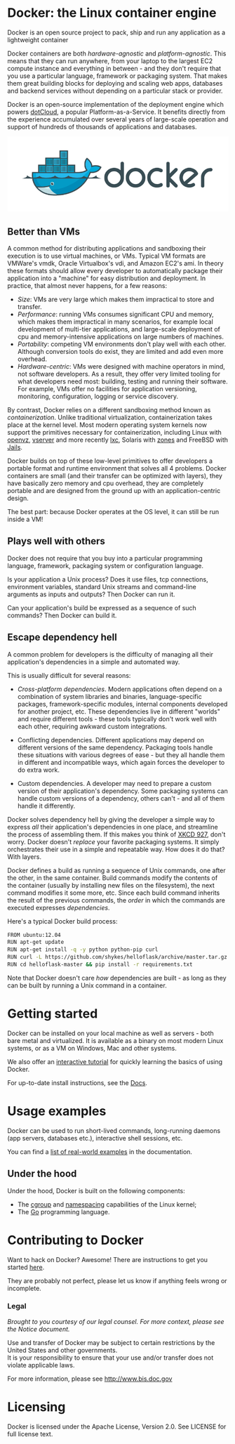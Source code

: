 Docker: the Linux container engine
==================================

Docker is an open source project to pack, ship and run any application
as a lightweight container

Docker containers are both *hardware-agnostic* and *platform-agnostic*.
This means that they can run anywhere, from your laptop to the largest
EC2 compute instance and everything in between - and they don't require
that you use a particular language, framework or packaging system. That
makes them great building blocks for deploying and scaling web apps,
databases and backend services without depending on a particular stack
or provider.

Docker is an open-source implementation of the deployment engine which
powers [dotCloud](http://dotcloud.com), a popular Platform-as-a-Service.
It benefits directly from the experience accumulated over several years
of large-scale operation and support of hundreds of thousands of
applications and databases.

![Docker L](docs/theme/mkdocs/img/logo_compressed.png "Docker")

## Better than VMs

A common method for distributing applications and sandboxing their
execution is to use virtual machines, or VMs. Typical VM formats are
VMWare's vmdk, Oracle Virtualbox's vdi, and Amazon EC2's ami. In theory
these formats should allow every developer to automatically package
their application into a "machine" for easy distribution and deployment.
In practice, that almost never happens, for a few reasons:

  * *Size*: VMs are very large which makes them impractical to store
     and transfer.
  * *Performance*: running VMs consumes significant CPU and memory,
    which makes them impractical in many scenarios, for example local
    development of multi-tier applications, and large-scale deployment
    of cpu and memory-intensive applications on large numbers of
    machines.
  * *Portability*: competing VM environments don't play well with each
     other. Although conversion tools do exist, they are limited and
     add even more overhead.
  * *Hardware-centric*: VMs were designed with machine operators in
    mind, not software developers. As a result, they offer very
    limited tooling for what developers need most: building, testing
    and running their software. For example, VMs offer no facilities
    for application versioning, monitoring, configuration, logging or
    service discovery.

By contrast, Docker relies on a different sandboxing method known as
*containerization*. Unlike traditional virtualization, containerization
takes place at the kernel level. Most modern operating system kernels
now support the primitives necessary for containerization, including
Linux with [openvz](http://openvz.org),
[vserver](http://linux-vserver.org) and more recently
[lxc](http://lxc.sourceforge.net), Solaris with
[zones](http://docs.oracle.com/cd/E26502_01/html/E29024/preface-1.html#scrolltoc)
and FreeBSD with
[Jails](http://www.freebsd.org/doc/handbook/jails.html).

Docker builds on top of these low-level primitives to offer developers a
portable format and runtime environment that solves all 4 problems.
Docker containers are small (and their transfer can be optimized with
layers), they have basically zero memory and cpu overhead, they are
completely portable and are designed from the ground up with an
application-centric design.

The best part: because Docker operates at the OS level, it can still be
run inside a VM!

## Plays well with others

Docker does not require that you buy into a particular programming
language, framework, packaging system or configuration language.

Is your application a Unix process? Does it use files, tcp connections,
environment variables, standard Unix streams and command-line arguments
as inputs and outputs? Then Docker can run it.

Can your application's build be expressed as a sequence of such
commands? Then Docker can build it.

## Escape dependency hell

A common problem for developers is the difficulty of managing all
their application's dependencies in a simple and automated way.

This is usually difficult for several reasons:

  * *Cross-platform dependencies*. Modern applications often depend on
    a combination of system libraries and binaries, language-specific
    packages, framework-specific modules, internal components
    developed for another project, etc. These dependencies live in
    different "worlds" and require different tools - these tools
    typically don't work well with each other, requiring awkward
    custom integrations.

  * Conflicting dependencies. Different applications may depend on
    different versions of the same dependency. Packaging tools handle
    these situations with various degrees of ease - but they all
    handle them in different and incompatible ways, which again forces
    the developer to do extra work.
  
  * Custom dependencies. A developer may need to prepare a custom
    version of their application's dependency. Some packaging systems
    can handle custom versions of a dependency, others can't - and all
    of them handle it differently.


Docker solves dependency hell by giving the developer a simple way to
express *all* their application's dependencies in one place, and
streamline the process of assembling them. If this makes you think of
[XKCD 927](http://xkcd.com/927/), don't worry. Docker doesn't
*replace* your favorite packaging systems. It simply orchestrates
their use in a simple and repeatable way. How does it do that? With
layers.

Docker defines a build as running a sequence of Unix commands, one
after the other, in the same container. Build commands modify the
contents of the container (usually by installing new files on the
filesystem), the next command modifies it some more, etc. Since each
build command inherits the result of the previous commands, the
*order* in which the commands are executed expresses *dependencies*.

Here's a typical Docker build process:

```bash
FROM ubuntu:12.04
RUN apt-get update
RUN apt-get install -q -y python python-pip curl
RUN curl -L https://github.com/shykes/helloflask/archive/master.tar.gz | tar -xzv
RUN cd helloflask-master && pip install -r requirements.txt
```

Note that Docker doesn't care *how* dependencies are built - as long
as they can be built by running a Unix command in a container.


Getting started
===============

Docker can be installed on your local machine as well as servers - both
bare metal and virtualized.  It is available as a binary on most modern
Linux systems, or as a VM on Windows, Mac and other systems.

We also offer an [interactive tutorial](http://www.docker.com/tryit/)
for quickly learning the basics of using Docker.

For up-to-date install instructions, see the [Docs](http://docs.docker.com).

Usage examples
==============

Docker can be used to run short-lived commands, long-running daemons
(app servers, databases etc.), interactive shell sessions, etc.

You can find a [list of real-world
examples](http://docs.docker.io/en/latest/examples/) in the
documentation.

Under the hood
--------------

Under the hood, Docker is built on the following components:

* The
  [cgroup](http://blog.dotcloud.com/kernel-secrets-from-the-paas-garage-part-24-c)
  and
  [namespacing](http://blog.dotcloud.com/under-the-hood-linux-kernels-on-dotcloud-part)
  capabilities of the Linux kernel;
* The [Go](http://golang.org) programming language.

Contributing to Docker
======================

Want to hack on Docker? Awesome! There are instructions to get you
started [here](CONTRIBUTING.md).

They are probably not perfect, please let us know if anything feels
wrong or incomplete.

### Legal

*Brought to you courtesy of our legal counsel. For more context,
please see the Notice document.*

Use and transfer of Docker may be subject to certain restrictions by the
United States and other governments.  
It is your responsibility to ensure that your use and/or transfer does not
violate applicable laws. 

For more information, please see http://www.bis.doc.gov


Licensing
=========
Docker is licensed under the Apache License, Version 2.0. See LICENSE for full license text.

